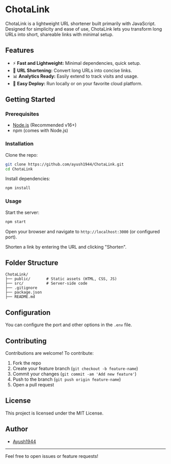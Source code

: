 # ChotaLink

ChotaLink is a lightweight URL shortener built primarily with JavaScript. Designed for simplicity and ease of use, ChotaLink lets you transform long URLs into short, shareable links with minimal setup.

## Features

- ⚡ **Fast and Lightweight:** Minimal dependencies, quick setup.
- 🔗 **URL Shortening:** Convert long URLs into concise links.
- 📊 **Analytics Ready:** Easily extend to track visits and usage.
- 🚀 **Easy Deploy:** Run locally or on your favorite cloud platform.

## Getting Started

### Prerequisites

- [Node.js](https://nodejs.org/) (Recommended v16+)
- npm (comes with Node.js)

### Installation

Clone the repo:

```bash
git clone https://github.com/ayush1944/ChotaLink.git
cd ChotaLink
```

Install dependencies:

```bash
npm install
```

### Usage

Start the server:

```bash
npm start
```

Open your browser and navigate to `http://localhost:3000` (or configured port).

Shorten a link by entering the URL and clicking "Shorten".

## Folder Structure

```
ChotaLink/
├── public/       # Static assets (HTML, CSS, JS)
├── src/          # Server-side code
├── .gitignore
├── package.json
├── README.md
```

## Configuration

You can configure the port and other options in the `.env` file.

## Contributing

Contributions are welcome! To contribute:

1. Fork the repo
2. Create your feature branch (`git checkout -b feature-name`)
3. Commit your changes (`git commit -am 'Add new feature'`)
4. Push to the branch (`git push origin feature-name`)
5. Open a pull request

## License

This project is licensed under the MIT License.

## Author

- [Ayush1944](https://github.com/ayush1944)

---

Feel free to open issues or feature requests!
